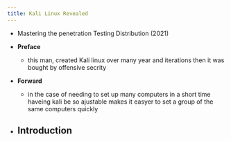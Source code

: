 ```yaml
---
title: Kali Linux Revealed
---
```


- Mastering the  penetration Testing Distribution (2021)

- **Preface**
	 - this man, created Kali linux over many year and iterations then it was bought by offensive secrity

- **Forward**
	 - in the case of needing to set up many computers in a short time haveing kali be so ajustable makes it easyer to set a group of the same computers quickly 

- **Introduction**
	 - 
